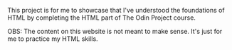 This project is for me to showcase that I've understood the foundations of HTML by completing the HTML part of The Odin Project course.

OBS: The content on this website is not meant to make sense. It's just for me to practice my HTML skills.